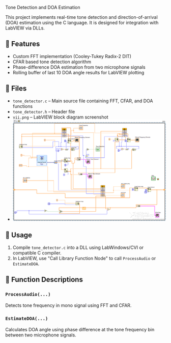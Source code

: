 Tone Detection and DOA Estimation

This project implements real-time tone detection and direction-of-arrival (DOA) estimation using the C language. It is designed for integration with LabVIEW via DLLs.

## 🔧 Features
- Custom FFT implementation (Cooley-Tukey Radix-2 DIT)
- CFAR based tone detection algorithm
- Phase-difference DOA estimation from two microphone signals
- Rolling buffer of last 10 DOA angle results for LabVIEW plotting

## 📁 Files
- `tone_detector.c` – Main source file containing FFT, CFAR, and DOA functions
- `tone_detector.h` – Header file 
- `vii.png` – LabVIEW block diagram screenshot
- ![block_diagram](vii.png)

## 📌 Usage
1. Compile `tone_detector.c` into a DLL using LabWindows/CVI or compatible C compiler.
2. In LabVIEW, use "Call Library Function Node" to call `ProcessAudio` or `EstimateDOA`.

## 🧠 Function Descriptions
### `ProcessAudio(...)`
Detects tone frequency in mono signal using FFT and CFAR.

### `EstimateDOA(...)`
Calculates DOA angle using phase difference at the tone frequency bin between two microphone signals.

